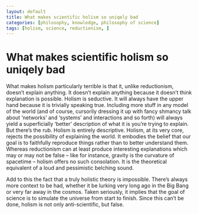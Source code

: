 ```yaml
---
layout: default
title: What makes scientific holism so uniqely bad
categories: [philosophy, knowledge, philosophy of science]
tags: [holism, science, reductionism, ]
---
```

# What makes scientific holism so uniqely bad

What makes holism particularly terrible is that it, unlike reductionism, doesn’t explain anything. It doesn’t explain anything because it doesn’t think explanation is possible. Holism is seductive. It will always have the upper hand because it is trivially speaking true. Including more stuff in any model of the world (and of course, cursorily dressing it up with fancy shmancy talk about ‘networks’ and ‘systems’ and interactions and so forth) will always yield a superficially ‘better’ description of what it is you’re trying to explain. But there’s the rub. Holism is entirely descriptive. Holism, at its very core, rejects the possibility of explaining the world. It embodies the belief that our goal is to faithfully reproduce things rather than to better understand them. Whereas reductionism can at least produce interesting explanations which may or may not be false – like for instance, gravity is the curvature of spacetime – holism offers no such consolation. It is the theoretical equivalent of a loud and pessimistic belching sound.

Add to this the fact that a truly holistic theory is impossible. There’s always more context to be had, whether it be lurking very long ago in the Big Bang or very far away in the cosmos. Taken seriously, it implies that the goal of science is to simulate the universe from start to finish. Since this can’t be done, holism is not only anti-scientific, but false.
